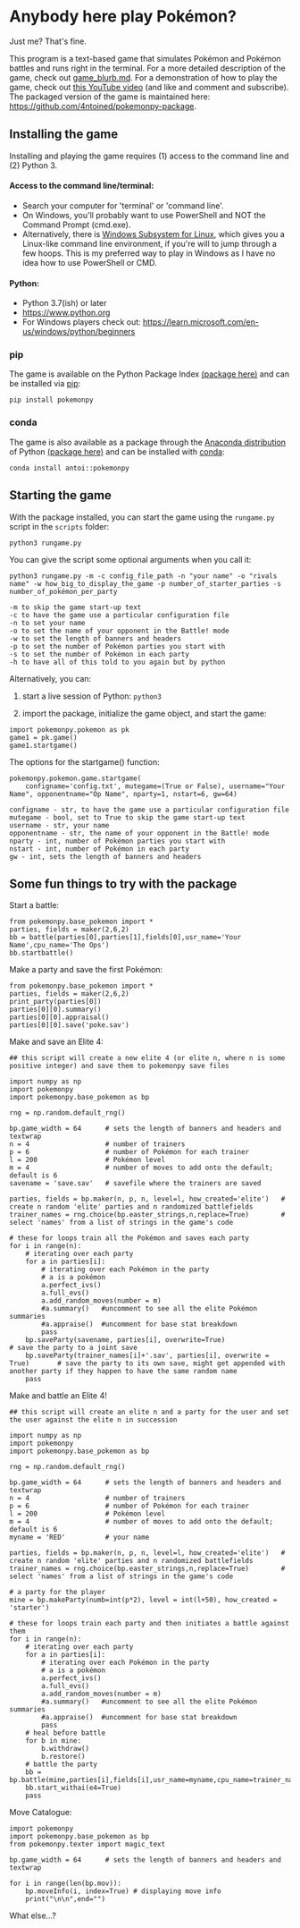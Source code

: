 # Anybody here play Pokémon?
Just me? That's fine.

This program is a text-based game that simulates Pokémon and Pokémon battles and runs right in the terminal.
For a more detailed description of the game, check out [game_blurb.md](https://github.com/4ntoined/pokemonpy/blob/master/documentation/game_blurb.md).
For a demonstration of how to play the game, check out [this YouTube video](https://youtu.be/0SFg-sSOZBY) (and like and comment and subscribe).
The packaged version of the game is maintained here: https://github.com/4ntoined/pokemonpy-package.

## Installing the game
Installing and playing the game requires (1) access to the command line and (2) Python 3.

#### Access to the command line/terminal:
   - Search your computer for 'terminal' or 'command line'.
   - On Windows, you'll probably want to use PowerShell and NOT the Command Prompt (cmd.exe).
   - Alternatively, there is [Windows Subsystem for Linux](https://learn.microsoft.com/en-us/windows/wsl/install), which gives you a Linux-like command line environment, if you're will to jump through a few hoops. This is my preferred way to play in Windows as I have no idea how to use PowerShell or CMD.
#### Python:
   - Python 3.7(ish) or later
   - https://www.python.org
   - For Windows players check out: https://learn.microsoft.com/en-us/windows/python/beginners

### pip
The game is available on the Python Package Index [(package here)](https://pypi.org/project/pokemonpy/) and can be installed via [pip](https://packaging.python.org/en/latest/tutorials/installing-packages/):

`pip install pokemonpy`

### conda
The game is also available as a package through the [Anaconda distribution](https://www.anaconda.com/data-science-platform) of Python [(package here)](https://anaconda.org/antoi/pokemonpy) and can be installed with [conda](https://conda.io/projects/conda/en/latest/user-guide/install/index.html):

`conda install antoi::pokemonpy`

## Starting the game
With the package installed, you can start the game using the `rungame.py` script in the `scripts` folder:

`python3 rungame.py`

You can give the script some optional arguments when you call it:

```
python3 rungame.py -m -c config_file_path -n "your name" -o "rivals name" -w how_big_to_display_the_game -p number_of_starter_parties -s number_of_pokémon_per_party

-m to skip the game start-up text
-c to have the game use a particular configuration file
-n to set your name
-o to set the name of your opponent in the Battle! mode
-w to set the length of banners and headers
-p to set the number of Pokémon parties you start with
-s to set the number of Pokémon in each party
-h to have all of this told to you again but by python
```

Alternatively, you can:

1. start a live session of Python:
```python3```

2. import the package, initialize the game object, and start the game:
```
import pokemonpy.pokemon as pk
game1 = pk.game()
game1.startgame()
```

The options for the startgame() function:

```
pokemonpy.pokemon.game.startgame(
    configname='config.txt', mutegame=(True or False), username="Your Name", opponentname="Op Name", nparty=1, nstart=6, gw=64)

configname - str, to have the game use a particular configuration file
mutegame - bool, set to True to skip the game start-up text
username - str, your name
opponentname - str, the name of your opponent in the Battle! mode
nparty - int, number of Pokémon parties you start with
nstart - int, number of Pokémon in each party
gw - int, sets the length of banners and headers
```

## Some fun things to try with the package

Start a battle:
```
from pokemonpy.base_pokemon import *
parties, fields = maker(2,6,2)
bb = battle(parties[0],parties[1],fields[0],usr_name='Your Name',cpu_name='The Ops')
bb.startbattle()
```

Make a party and save the first Pokémon: 
```
from pokemonpy.base_pokemon import *
parties, fields = maker(2,6,2)
print_party(parties[0])
parties[0][0].summary()
parties[0][0].appraisal()
parties[0][0].save('poke.sav')
```

Make and save an Elite 4:
```
## this script will create a new elite 4 (or elite n, where n is some positive integer) and save them to pokemonpy save files

import numpy as np
import pokemonpy
import pokemonpy.base_pokemon as bp

rng = np.random.default_rng()

bp.game_width = 64      # sets the length of banners and headers and textwrap
n = 4                   # number of trainers
p = 6                   # number of Pokémon for each trainer
l = 200                 # Pokémon level
m = 4                   # number of moves to add onto the default; default is 6
savename = 'save.sav'   # savefile where the trainers are saved

parties, fields = bp.maker(n, p, n, level=l, how_created='elite')   # create n random 'elite' parties and n randomized battlefields
trainer_names = rng.choice(bp.easter_strings,n,replace=True)        # select 'names' from a list of strings in the game's code

# these for loops train all the Pokémon and saves each party
for i in range(n):
    # iterating over each party
    for a in parties[i]:
        # iterating over each Pokémon in the party
        # a is a pokémon
        a.perfect_ivs()
        a.full_evs()
        a.add_random_moves(number = m)
        #a.summary()   #uncomment to see all the elite Pokémon summaries
        #a.appraise()  #uncomment for base stat breakdown
        pass
    bp.saveParty(savename, parties[i], overwrite=True)                        # save the party to a joint save
    bp.saveParty(trainer_names[i]+'.sav', parties[i], overwrite = True)       # save the party to its own save, might get appended with another party if they happen to have the same random name
    pass
```

Make and battle an Elite 4!
```
## this script will create an elite n and a party for the user and set the user against the elite n in succession

import numpy as np
import pokemonpy
import pokemonpy.base_pokemon as bp

rng = np.random.default_rng()

bp.game_width = 64      # sets the length of banners and headers and textwrap
n = 4                   # number of trainers
p = 6                   # number of Pokémon for each trainer
l = 200                 # Pokémon level
m = 4                   # number of moves to add onto the default; default is 6
myname = 'RED'          # your name

parties, fields = bp.maker(n, p, n, level=l, how_created='elite')   # create n random 'elite' parties and n randomized battlefields
trainer_names = rng.choice(bp.easter_strings,n,replace=True)        # select 'names' from a list of strings in the game's code

# a party for the player
mine = bp.makeParty(numb=int(p*2), level = int(l+50), how_created = 'starter')

# these for loops train each party and then initiates a battle against them
for i in range(n):
    # iterating over each party
    for a in parties[i]:
        # iterating over each Pokémon in the party
        # a is a pokémon
        a.perfect_ivs()
        a.full_evs()
        a.add_random_moves(number = m)
        #a.summary()   #uncomment to see all the elite Pokémon summaries
        #a.appraise()  #uncomment for base stat breakdown
        pass
    # heal before battle
    for b in mine:
        b.withdraw()
        b.restore()
    # battle the party
    bb = bp.battle(mine,parties[i],fields[i],usr_name=myname,cpu_name=trainer_names[i])
    bb.start_withai(e4=True)
    pass
```

Move Catalogue:
```
import pokemonpy
import pokemonpy.base_pokemon as bp
from pokemonpy.texter import magic_text

bp.game_width = 64      # sets the length of banners and headers and textwrap

for i in range(len(bp.mov)):
    bp.moveInfo(i, index=True) # displaying move info
    print("\n\n",end="")
```
What else...?
